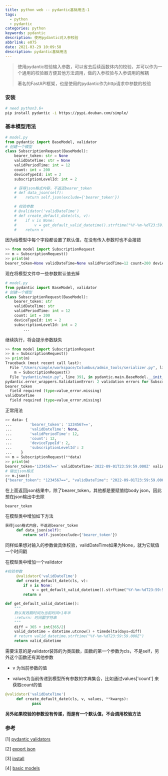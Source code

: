 ```yaml
---
title: python web -- pydantic基础用法-1
tags:
  - python
  - pydantic
categories: python
keywords: pydantic
description: 使用pydantic对入参校验
abbrlink: e075
date: 2021-03-29 10:09:58
description: pydantic基础用法
---
```


> 使用pydantic校验输入参数，可以省去后续函数体内的校验，并可以作为一个通用的校验器方便其他方法调用，做的入参校验与入参调用的解耦
>
> 著名的FastAPI框架，也是使用的pydantic作为http请求中参数的校验

### 安装

```bash
# need python3.6+
pip install pydantic -i https://pypi.douban.com/simple/
```

### 基本模型用法

```python
# model.py
from pydantic import BaseModel, validator
# 创建一个模型
class SubscriptionRequest(BaseModel):
    bearer_token: str = None
    validDateTime: str = None
    validPeriodTime: int = 12
    count: int = 200
    deviceTypeId: int = 2
    subscriptionLevelId: int = 2

    # 获得json格式内容，不返还bearer_token
    # def data_json(self):
    #    return self.json(exclude={'bearer_token'})

    # 校验参数
    # @validator('validDateTime')
    # def create_default_date(cls, v):
    #    if v is None:
    #        v = get_default_valid_datetime().strftime("%Y-%m-%dT23:59:59.000Z")
    #    return v
```

因为给模型中每个字段都设置了默认值，在没有传入参数时也不会报错

```python
>> from model import SubscriptionRequest
>> m = SubscriptionRequest()
>> print(m)
bearer_token=None validDateTime=None validPeriodTime=12 count=200 deviceTypeId=2 subscriptionLevelId=2

```

现在将模型文件中一些参数默认值去掉

```python
# model.py
from pydantic import BaseModel, validator
# 创建一个模型
class SubscriptionRequest(BaseModel):
    bearer_token: str
    validDateTime: str
    validPeriodTime: int = 12
    count: int = 200
    deviceTypeId: int = 2
    subscriptionLevelId: int = 2
		...
```

继续执行，将会提示参数缺失

```python
>> from model import SubscriptionRequest
>> m = SubscriptionRequest()
>> print(m)
Traceback (most recent call last):
  File "/Users/simple/workspace/Columbus/admin_tools/serializer.py", line 60, in <module>
    m = SubscriptionRequest()
  File "pydantic/main.py", line 391, in pydantic.main.BaseModel.__init__
pydantic.error_wrappers.ValidationError: 2 validation errors for SubscriptionRequest
bearer_token
  field required (type=value_error.missing)
validDateTime
  field required (type=value_error.missing)
```

正常用法

```python
>> data= {
...        'bearer_token': '1234567==',
...        'validDateTime': None,
...        'validPeriodTime': 12,
...        'count': 12,
...        'deviceTypeId': 2,
...        'subscriptionLevelId': 2
...    }
>> m = SubscriptionRequest(**data)
>> print(m)
bearer_token='1234567==' validDateTime='2022-09-01T23:59:59.000Z' validPeriodTime=12 count=12 deviceTypeId=2 subscriptionLevelId=2
# 输出json格式
>> m.json()
{"bearer_token": "1234567==", "validDateTime": "2022-09-01T23:59:59.000Z", "validPeriodTime": 12, "count": 12, "deviceTypeId": 2, "subscriptionLevelId": 2}
```

在上面返回json结果中，除了bearer_token，其他都是要赋值给body json，因此想在json输出中去除

`bearer_token`

在模型类中增加如下方法

```python
获得json格式内容，不返还bearer_token
     def data_json(self):
        return self.json(exclude={'bearer_token'})
```

同样如果想对输入的参数做具体校验，validDateTime如果为None，就为它赋值一个时间戳

在模型类中增加一个validator

```python
#校验参数
     @validator('validDateTime')
     def create_default_date(cls, v):
        if v is None:
            v = get_default_valid_datetime().strftime("%Y-%m-%dT23:59:59.000Z")
        return v
```

```python
def get_default_valid_datetime():
    """
    默认有效期时间为当前时间+1年半
    :return: 时间戳字符串
    """
    diff = 365 + int(365/2)
    valid_datetime = datetime.utcnow() + timedelta(days=diff)
    # return valid_datetime.strftime("%Y-%m-%dT23:59:59.000Z")
    return valid_datetime
```

需要注意的是validator装饰的为类函数，函数的第一个参数为cls，不是self，另外这个函数还有其他参数

* v 为当前参数的值

* values为当前传递到模型所有参数的字典集合，比如通过values['count'] 来获取count的值

```python
@validator('validDateTime')
     def create_default_date(cls, v, values, **kwargs):
    		pass

```

**另外如果校验的参数没有传递，而是有一个默认值，不会调用校验方法**



### 参考

[1] [pydantic validators](https://pydantic-docs.helpmanual.io/usage/validators/)

[2] [export json](https://pydantic-docs.helpmanual.io/usage/exporting_models/#json_encoders)

[3] [install](https://pydantic-docs.helpmanual.io/install/)

[4] [basic models](https://pydantic-docs.helpmanual.io/usage/models/)

